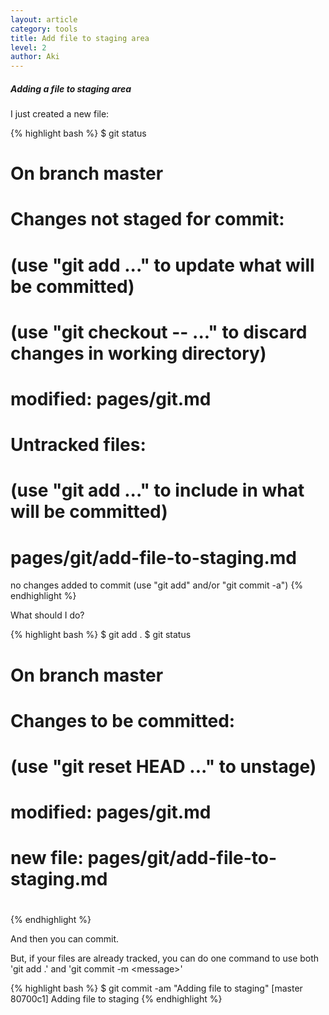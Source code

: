 ```yaml
---
layout: article
category: tools
title: Add file to staging area
level: 2
author: Aki
---
```


##### Adding a file to staging area

I just created a new file: 

{% highlight bash %}
$ git status
# On branch master
# Changes not staged for commit:
#   (use "git add <file>..." to update what will be committed)
#   (use "git checkout -- <file>..." to discard changes in working directory)
#
#	modified:   pages/git.md
#
# Untracked files:
#   (use "git add <file>..." to include in what will be committed)
#
#	pages/git/add-file-to-staging.md
no changes added to commit (use "git add" and/or "git commit -a")
{% endhighlight %}

What should I do?


{% highlight bash %}
$ git add .
$ git status
# On branch master
# Changes to be committed:
#   (use "git reset HEAD <file>..." to unstage)
#
#	modified:   pages/git.md
#	new file:   pages/git/add-file-to-staging.md
#
{% endhighlight %}

And then you can commit.

But, if your files are already tracked, you can do one command to use both 'git add .' and 'git commit -m &lt;message&gt;'

{% highlight bash %}
$ git commit -am "Adding file to staging"
[master 80700c1] Adding file to staging
{% endhighlight %}
